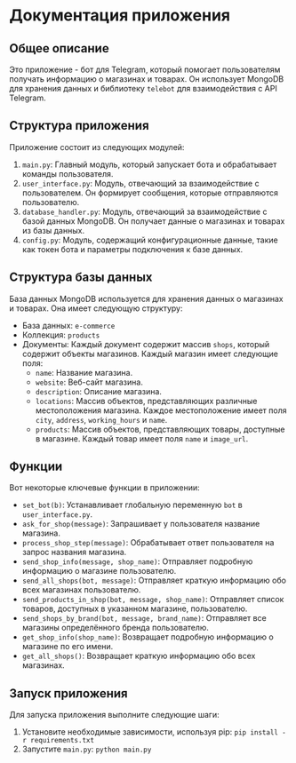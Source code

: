 # Документация приложения

## Общее описание

Это приложение - бот для Telegram, который помогает пользователям получать информацию о магазинах и товарах. Он использует MongoDB для хранения данных и библиотеку `telebot` для взаимодействия с API Telegram.

## Структура приложения

Приложение состоит из следующих модулей:

1. `main.py`: Главный модуль, который запускает бота и обрабатывает команды пользователя.
2. `user_interface.py`: Модуль, отвечающий за взаимодействие с пользователем. Он формирует сообщения, которые отправляются пользователю.
3. `database_handler.py`: Модуль, отвечающий за взаимодействие с базой данных MongoDB. Он получает данные о магазинах и товарах из базы данных.
4. `config.py`: Модуль, содержащий конфигурационные данные, такие как токен бота и параметры подключения к базе данных.

## Структура базы данных

База данных MongoDB используется для хранения данных о магазинах и товарах. Она имеет следующую структуру:

- База данных: `e-commerce`
- Коллекция: `products`
- Документы: Каждый документ содержит массив `shops`, который содержит объекты магазинов. Каждый магазин имеет следующие поля:
    - `name`: Название магазина.
    - `website`: Веб-сайт магазина.
    - `description`: Описание магазина.
    - `locations`: Массив объектов, представляющих различные местоположения магазина. Каждое местоположение имеет поля `city`, `address`, `working_hours` и `name`.
    - `products`: Массив объектов, представляющих товары, доступные в магазине. Каждый товар имеет поля `name` и `image_url`.

## Функции

Вот некоторые ключевые функции в приложении:

- `set_bot(b)`: Устанавливает глобальную переменную `bot` в `user_interface.py`.
- `ask_for_shop(message)`: Запрашивает у пользователя название магазина.
- `process_shop_step(message)`: Обрабатывает ответ пользователя на запрос названия магазина.
- `send_shop_info(message, shop_name)`: Отправляет подробную информацию о магазине пользователю.
- `send_all_shops(bot, message)`: Отправляет краткую информацию обо всех магазинах пользователю.
- `send_products_in_shop(bot, message, shop_name)`: Отправляет список товаров, доступных в указанном магазине, пользователю.
- `send_shops_by_brand(bot, message, brand_name)`: Отправляет все магазины определённого бренда пользователю.
- `get_shop_info(shop_name)`: Возвращает подробную информацию о магазине по его имени.
- `get_all_shops()`: Возвращает краткую информацию обо всех магазинах.

## Запуск приложения

Для запуска приложения выполните следующие шаги:

1. Установите необходимые зависимости, используя pip: `pip install -r requirements.txt`
2. Запустите `main.py`: `python main.py`

